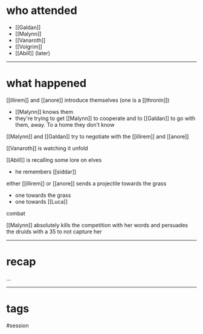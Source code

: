 # who attended

- [[Galdan]]
- [[Malynn]]
- [[Vanaroth]]
- [[Volgrim]]
- [[Abill]] (later)

---
# what happened

[[illirem]] and [[anore]] introduce themselves (one is a [[thronin]])
- [[Malynn]] knows them
- they're trying to get [[Malynn]] to cooperate and to [[Galdan]] to go with them, away. To a home they don't know

[[Malynn]] and [[Galdan]] try to negotiate with the [[illirem]] and [[anore]]

[[Vanaroth]] is watching it unfold

[[Abill]] is recalling some lore on elves
- he remembers [[siddar]]

either [[illirem]] or [[anore]] sends a projectile towards the grass
- one towards the grass
- one towards [[Luca]]

combat

[[Malynn]] absolutely kills the competition with her words and persuades the druids with a 35 to not capture her 
 


---
# recap

...

---
# tags

#session